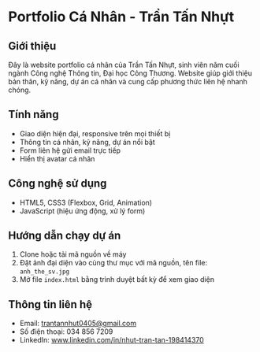 # Portfolio Cá Nhân - Trần Tấn Nhựt

## Giới thiệu
Đây là website portfolio cá nhân của Trần Tấn Nhựt, sinh viên năm cuối ngành Công nghệ Thông tin, Đại học Công Thương. Website giúp giới thiệu bản thân, kỹ năng, dự án cá nhân và cung cấp phương thức liên hệ nhanh chóng.

## Tính năng
- Giao diện hiện đại, responsive trên mọi thiết bị
- Thông tin cá nhân, kỹ năng, dự án nổi bật
- Form liên hệ gửi email trực tiếp
- Hiển thị avatar cá nhân

## Công nghệ sử dụng
- HTML5, CSS3 (Flexbox, Grid, Animation)
- JavaScript (hiệu ứng động, xử lý form)

## Hướng dẫn chạy dự án
1. Clone hoặc tải mã nguồn về máy
2. Đặt ảnh đại diện vào cùng thư mục với mã nguồn, tên file: `anh_the_sv.jpg`
3. Mở file `index.html` bằng trình duyệt bất kỳ để xem giao diện

## Thông tin liên hệ
- Email: trantannhut0405@gmail.com
- Số điện thoại: 034 856 7209
- LinkedIn: www.linkedin.com/in/nhut-tran-tan-198414370
